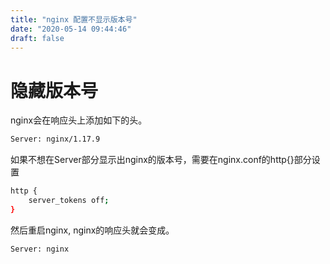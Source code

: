 ```yaml
---
title: "nginx 配置不显示版本号"
date: "2020-05-14 09:44:46"
draft: false
---
```


# 隐藏版本号
nginx会在响应头上添加如下的头。
```bash
Server: nginx/1.17.9
```

如果不想在Server部分显示出nginx的版本号，需要在nginx.conf的http{}部分设置

```bash
http {
	server_tokens off;
}
```
然后重启nginx, nginx的响应头就会变成。
```bash
Server: nginx
```




